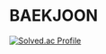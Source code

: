 # BAEKJOON
[![Solved.ac Profile](http://mazassumnida.wtf/api/generate_badge?boj=kyeongha)](https://solved.ac/kyeongha)<br/>
